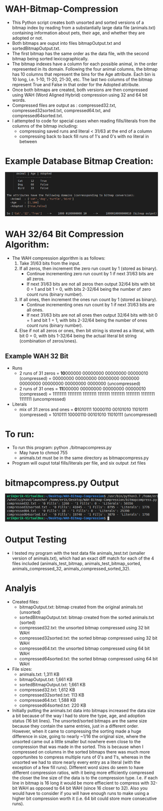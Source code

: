 # WAH-Bitmap-Compression
* This Python script creates both unsorted and sorted versions of a bitmap index by reading from a substantially large data file (animals.txt) containing information about pets, their age, and whether they are adopted or not. 
* Both bitmaps are ouput into files bitmapOutput.txt and sortedBitmapOutput.txt.
* The first bitmap has the same order as the data file, with the second bitmap being sorted lexicographically.
* The bitmap indexes have a column for each possible animal, in the order represented in its domain. Following the four animal columns, the bitmap has 10 columns that represent the bins for the Age attribute. Each bin is 10 long, i.e. 1-10, 11-20, 21-30, etc. The last two columns of the bitmap represent True and False in that order for the Adopted attribute. 
* Once both bitmaps are created, both versions are then compressed using WAH (Word Aligned Hybrid) compression using 32 and 64 bit words. 
* Compressed files are output as : compressed32.txt, compressed32sorted.txt, compressed64.txt, and compressed64sorted.txt.
* I attempted to code for special cases when reading fills/literals from the columns of the bitmap including:
    * compressing saved runs and literal < 31/63 at the end of a column
    * compressing back to back fill runs of 1's and 0's with no literal in between 
# Example Database Bitmap Creation:
![Alt text](/screenshots/sc2.png?raw=true "sc2")
# WAH 32/64 Bit Compression Algorithm:
* The WAH compression algorithm is as follows:
    1. Take 31/63 bits from the input.
    2. If all zeros, then increment the zero run count by 1 (stored as binary).
        * Continue incrementing zero run count by 1 if next 31/63 bits are all zeros.
        * If next 31/63 bits are not all zeros then output 32/64 bits with bit 0 = 1 and bit 1 = 0, with bits 2-32/64 being the number of zero count runs (binary number).
    3. If all ones, then increment the ones run count by 1 (stored as binary).
        * Continue incrementing ones run count by 1 if next 31/63 bits are all ones.
        * If next 31/63 bits are not all ones then output 32/64 bits with bit 0 = 1 and bit 1 = 1, with bits 2-32/64 being the number of ones count runs (binary number).
    4. Else if not all zeros or ones, then bit string is stored as a literal, with bit 0 = 0, with bits 1-32/64 being the actual literal bit string (combination of zeros/ones).
## Example WAH 32 Bit
* Runs
    * 2 runs of 31 zeros = <b>10</b>000000 00000000 00000000 00000010 (compressed) = 00000000 00000000 00000000 0000000 00000000 00000000 00000000 0000000 (uncompressed)
    * 2 runs of 31 ones = <b>11</b>000000 00000000 00000000 00000010 (compressed) = 11111111 11111111 11111111 1111111 11111111 11111111 11111111 1111111 (uncompressed)
* Literals
    * mix of 31 zeros and ones = <b>0</b>1010111 10000110 00101010 11010111 (compressed) = 1010111 10000110 00101010 11010111 (uncompressed)
# To run:
* To run this program: python ./bitmapcompress.py   
    * May have to chmod 755
    * animals.txt must be in the same directory as bitmapcompress.py
* Program will ouput total fills/literals per file, and six output .txt files 
# bitmapcompress.py Output
![Alt text](/screenshots/sc1.png?raw=true "sc1")
# Output Testing
* I tested my program with the test data file animals_test.txt (smaller version of animals.txt), which had an exact diff match for each of the 4 files included (animals_test_bitmap, animals_test_bitmap_sorted, animals_compressed_32, animals_compressed_sorted_32).
# Analyis
* Created files:
    * bitmapOutput.txt: bitmap created from the original animals.txt (unsorted)
    * sortedBitmapOutput.txt: bitmap created from the sorted animals.txt (sorted)
    * compressed32.txt: the unsorted bitmap compressed using 32 bit WAH
    * compressed32sorted.txt: the sorted bitmap compressed using 32 bit WAH
    * compressed64.txt: the unsorted bitmap compressed using 64 bit WAH
    * compressed64sorted.txt: the sorted bitmap compressed using 64 bit WAH
* File sizes:
    * animals.txt:            1,311 KB
    * bitmapOutput.txt:       1,661 KB
    * sortedBitmapOutput.txt: 1,661 KB
    * compressed32.txt:       1,612 KB
    * compressed32sorted.txt: 113 KB
    * compressed64.txt:       1,588 KB
    * compressed64sorted.txt: 220 KB
* Initially putting the animals.txt data into bitmaps increased the data size a bit because of the way I had to store the type, age, and adoption status (16 bit lines). The unsorted/sorted bitmaps are the same size because they contain the same entries, just in a different order. However, when it came to compressing the sorting made a huge difference in size, going to nearly ~1/16 the original size, where the unsorted came out a little smaller but nowhere even close to the compression that was made in the sorted. This is because when I compressed on columns in the sorted bitmaps there was much more opportunites to compress multiple runs of 0's and 1's, whereas in the unsorted we had to store nearly every entry as a literal (with the exception of a few fill runs). Different word sizes do seem to have different compression ratios, with it being more efficiently compressed the closer the line size of the data is to the compression type. I.e. if each line in bitmap is 16 long it would be more effiecient to compress with 32-bit WAH as opposed to 64 bit WAH (since 16 closer to 32). Also you would have to consider if you will have enough runs to make using a higher bit compression worth it (i.e. 64 bit could store more consecutive runs).